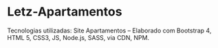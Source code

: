 # Letz-Apartamentos
Tecnologias utilizadas: Site Apartamentos – Elaborado com Bootstrap 4, HTML 5, CSS3, JS, Node.js, SASS, via CDN, NPM.



